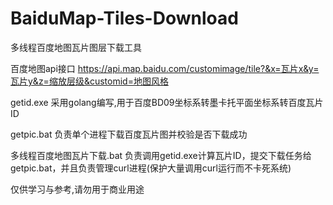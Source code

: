 # BaiduMap-Tiles-Download
多线程百度地图瓦片图层下载工具

百度地图api接口 https://api.map.baidu.com/customimage/tile?&x=瓦片x&y=瓦片y&z=缩放层级&customid=地图风格

getid.exe 采用golang编写,用于百度BD09坐标系转墨卡托平面坐标系转百度瓦片ID

getpic.bat 负责单个进程下载百度瓦片图并校验是否下载成功

多线程百度地图瓦片下载.bat 负责调用getid.exe计算瓦片ID，提交下载任务给getpic.bat，并且负责管理curl进程(保护大量调用curl运行而不卡死系统)

仅供学习与参考,请勿用于商业用途
